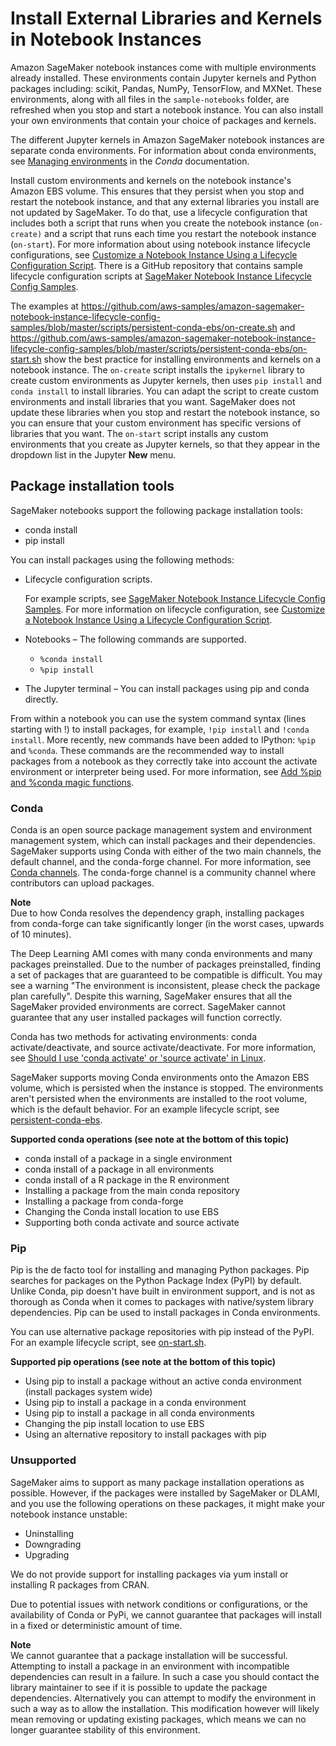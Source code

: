 # Install External Libraries and Kernels in Notebook Instances<a name="nbi-add-external"></a>

Amazon SageMaker notebook instances come with multiple environments already installed\. These environments contain Jupyter kernels and Python packages including: scikit, Pandas, NumPy, TensorFlow, and MXNet\. These environments, along with all files in the `sample-notebooks` folder, are refreshed when you stop and start a notebook instance\. You can also install your own environments that contain your choice of packages and kernels\.

The different Jupyter kernels in Amazon SageMaker notebook instances are separate conda environments\. For information about conda environments, see [Managing environments](https://conda.io/docs/user-guide/tasks/manage-environments.html) in the *Conda* documentation\.

Install custom environments and kernels on the notebook instance's Amazon EBS volume\. This ensures that they persist when you stop and restart the notebook instance, and that any external libraries you install are not updated by SageMaker\. To do that, use a lifecycle configuration that includes both a script that runs when you create the notebook instance \(`on-create)` and a script that runs each time you restart the notebook instance \(`on-start`\)\. For more information about using notebook instance lifecycle configurations, see [Customize a Notebook Instance Using a Lifecycle Configuration Script](notebook-lifecycle-config.md)\. There is a GitHub repository that contains sample lifecycle configuration scripts at [SageMaker Notebook Instance Lifecycle Config Samples](https://github.com/aws-samples/amazon-sagemaker-notebook-instance-lifecycle-config-samples)\.

The examples at [https://github\.com/aws\-samples/amazon\-sagemaker\-notebook\-instance\-lifecycle\-config\-samples/blob/master/scripts/persistent\-conda\-ebs/on\-create\.sh](https://github.com/aws-samples/amazon-sagemaker-notebook-instance-lifecycle-config-samples/blob/master/scripts/persistent-conda-ebs/on-create.sh) and [https://github\.com/aws\-samples/amazon\-sagemaker\-notebook\-instance\-lifecycle\-config\-samples/blob/master/scripts/persistent\-conda\-ebs/on\-start\.sh](https://github.com/aws-samples/amazon-sagemaker-notebook-instance-lifecycle-config-samples/blob/master/scripts/persistent-conda-ebs/on-start.sh) show the best practice for installing environments and kernels on a notebook instance\. The `on-create` script installs the `ipykernel` library to create custom environments as Jupyter kernels, then uses `pip install` and `conda install` to install libraries\. You can adapt the script to create custom environments and install libraries that you want\. SageMaker does not update these libraries when you stop and restart the notebook instance, so you can ensure that your custom environment has specific versions of libraries that you want\. The `on-start` script installs any custom environments that you create as Jupyter kernels, so that they appear in the dropdown list in the Jupyter **New** menu\.

## Package installation tools<a name="nbi-add-external-tools"></a>

SageMaker notebooks support the following package installation tools:
+ conda install
+ pip install

You can install packages using the following methods:
+ Lifecycle configuration scripts\.

  For example scripts, see [SageMaker Notebook Instance Lifecycle Config Samples](https://github.com/aws-samples/amazon-sagemaker-notebook-instance-lifecycle-config-samples)\. For more information on lifecycle configuration, see [Customize a Notebook Instance Using a Lifecycle Configuration Script](https://docs.aws.amazon.com/sagemaker/latest/dg/notebook-lifecycle-config.html)\.
+ Notebooks – The following commands are supported\.
  + `%conda install`
  + `%pip install`
+ The Jupyter terminal – You can install packages using pip and conda directly\.

From within a notebook you can use the system command syntax \(lines starting with \!\) to install packages, for example, `!pip install` and `!conda install`\. More recently, new commands have been added to IPython: `%pip` and `%conda`\. These commands are the recommended way to install packages from a notebook as they correctly take into account the activate environment or interpreter being used\. For more information, see [Add %pip and %conda magic functions](https://github.com/ipython/ipython/pull/11524)\.

### Conda<a name="nbi-add-external-tools-conda"></a>

Conda is an open source package management system and environment management system, which can install packages and their dependencies\. SageMaker supports using Conda with either of the two main channels, the default channel, and the conda\-forge channel\. For more information, see [Conda channels](https://docs.conda.io/projects/conda/en/latest/user-guide/concepts/channels.html)\. The conda\-forge channel is a community channel where contributors can upload packages\.

**Note**  
Due to how Conda resolves the dependency graph, installing packages from conda\-forge can take significantly longer \(in the worst cases, upwards of 10 minutes\)\.

The Deep Learning AMI comes with many conda environments and many packages preinstalled\. Due to the number of packages preinstalled, finding a set of packages that are guaranteed to be compatible is difficult\. You may see a warning "The environment is inconsistent, please check the package plan carefully"\. Despite this warning, SageMaker ensures that all the SageMaker provided environments are correct\. SageMaker cannot guarantee that any user installed packages will function correctly\.

Conda has two methods for activating environments: conda activate/deactivate, and source activate/deactivate\. For more information, see [Should I use 'conda activate' or 'source activate' in Linux](https://stackoverflow.com/questions/49600611/python-anaconda-should-i-use-conda-activate-or-source-activate-in-linux)\.

SageMaker supports moving Conda environments onto the Amazon EBS volume, which is persisted when the instance is stopped\. The environments aren't persisted when the environments are installed to the root volume, which is the default behavior\. For an example lifecycle script, see [persistent\-conda\-ebs](https://github.com/aws-samples/amazon-sagemaker-notebook-instance-lifecycle-config-samples/tree/master/scripts/persistent-conda-ebs)\.

**Supported conda operations \(see note at the bottom of this topic\)**
+ conda install of a package in a single environment
+ conda install of a package in all environments
+ conda install of a R package in the R environment
+ Installing a package from the main conda repository
+ Installing a package from conda\-forge
+ Changing the Conda install location to use EBS
+ Supporting both conda activate and source activate

### Pip<a name="nbi-add-external-tools-pip"></a>

Pip is the de facto tool for installing and managing Python packages\. Pip searches for packages on the Python Package Index \(PyPI\) by default\. Unlike Conda, pip doesn't have built in environment support, and is not as thorough as Conda when it comes to packages with native/system library dependencies\. Pip can be used to install packages in Conda environments\.

You can use alternative package repositories with pip instead of the PyPI\. For an example lifecycle script, see [on\-start\.sh](https://github.com/aws-samples/amazon-sagemaker-notebook-instance-lifecycle-config-samples/blob/master/scripts/add-pypi-repository/on-start.sh)\.

**Supported pip operations \(see note at the bottom of this topic\)**
+ Using pip to install a package without an active conda environment \(install packages system wide\)
+ Using pip to install a package in a conda environment
+ Using pip to install a package in all conda environments
+ Changing the pip install location to use EBS
+ Using an alternative repository to install packages with pip

### Unsupported<a name="nbi-add-external-tools-misc"></a>

SageMaker aims to support as many package installation operations as possible\. However, if the packages were installed by SageMaker or DLAMI, and you use the following operations on these packages, it might make your notebook instance unstable:
+ Uninstalling
+ Downgrading
+ Upgrading

We do not provide support for installing packages via yum install or installing R packages from CRAN\.

Due to potential issues with network conditions or configurations, or the availability of Conda or PyPi, we cannot guarantee that packages will install in a fixed or deterministic amount of time\.

**Note**  
We cannot guarantee that a package installation will be successful\. Attempting to install a package in an environment with incompatible dependencies can result in a failure\. In such a case you should contact the library maintainer to see if it is possible to update the package dependencies\. Alternatively you can attempt to modify the environment in such a way as to allow the installation\. This modification however will likely mean removing or updating existing packages, which means we can no longer guarantee stability of this environment\.
